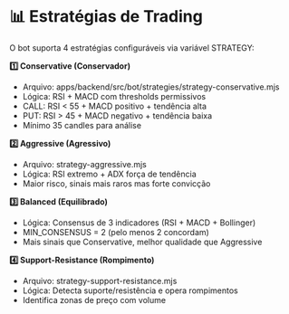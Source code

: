 # 📊 Estratégias de Trading

O bot suporta 4 estratégias configuráveis via variável STRATEGY:

**1️⃣ Conservative (Conservador)**

- Arquivo: apps/backend/src/bot/strategies/strategy-conservative.mjs
- Lógica: RSI + MACD com thresholds permissivos
- CALL: RSI < 55 + MACD positivo + tendência alta
- PUT: RSI > 45 + MACD negativo + tendência baixa
- Mínimo 35 candles para análise

**2️⃣ Aggressive (Agressivo)**

- Arquivo: strategy-aggressive.mjs
- Lógica: RSI extremo + ADX força de tendência
- Maior risco, sinais mais raros mas forte convicção

**3️⃣ Balanced (Equilibrado)**

- Lógica: Consensus de 3 indicadores (RSI + MACD + Bollinger)
- MIN_CONSENSUS = 2 (pelo menos 2 concordam)
- Mais sinais que Conservative, melhor qualidade que Aggressive

**4️⃣ Support-Resistance (Rompimento)**

- Arquivo: strategy-support-resistance.mjs
- Lógica: Detecta suporte/resistência e opera rompimentos
- Identifica zonas de preço com volume